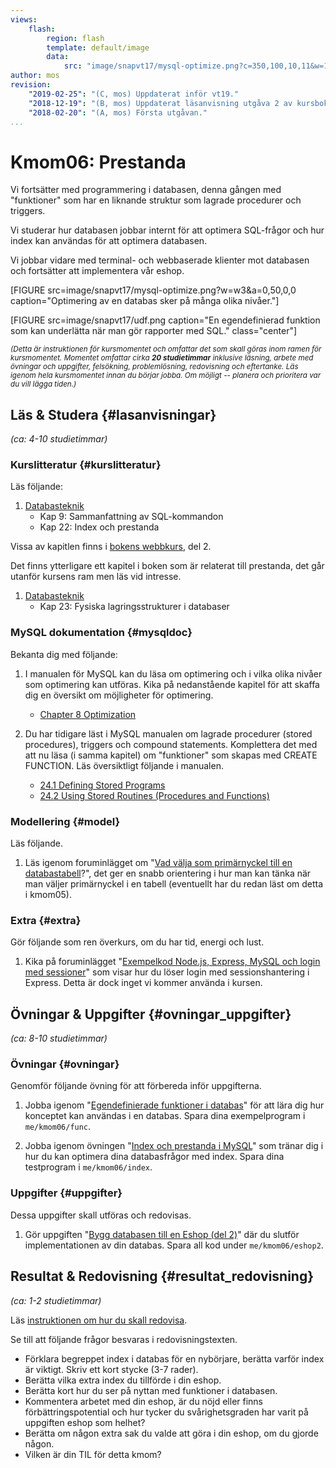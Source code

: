 ```yaml
---
views:
    flash:
        region: flash
        template: default/image
        data:
            src: "image/snapvt17/mysql-optimize.png?c=350,100,10,11&w=1100&h=300&cf&f=grayscale"
author: mos
revision:
    "2019-02-25": "(C, mos) Uppdaterat inför vt19."
    "2018-12-19": "(B, mos) Uppdaterat läsanvisning utgåva 2 av kursbok."
    "2018-02-20": "(A, mos) Första utgåvan."
...
```

Kmom06: Prestanda
====================================

Vi fortsätter med programmering i databasen, denna gången med "funktioner" som har en liknande struktur som lagrade procedurer och triggers.

Vi studerar hur databasen jobbar internt för att optimera SQL-frågor och hur index kan användas för att optimera databasen.

Vi jobbar vidare med terminal- och webbaserade klienter mot databasen och fortsätter att implementera vår eshop.

<!--more-->

[FIGURE src=image/snapvt17/mysql-optimize.png?w=w3&a=0,50,0,0 caption="Optimering av en databas sker på många olika nivåer."]

[FIGURE src=image/snapvt17/udf.png caption="En egendefinierad funktion som kan underlätta när man gör rapporter med SQL." class="center"]

<small><i>(Detta är instruktionen för kursmomentet och omfattar det som skall göras inom ramen för kursmomentet. Momentet omfattar cirka **20 studietimmar** inklusive läsning, arbete med övningar och uppgifter, felsökning, problemlösning, redovisning och eftertanke. Läs igenom hela kursmomentet innan du börjar jobba. Om möjligt -- planera och prioritera var du vill lägga tiden.)</i></small>



Läs &amp; Studera  {#lasanvisningar}
---------------------------------

*(ca: 4-10 studietimmar)*


### Kurslitteratur  {#kurslitteratur}

Läs följande:

1. [Databasteknik](kunskap/boken-databasteknik)
    * Kap 9: Sammanfattning av SQL-kommandon
    * Kap 22: Index och prestanda

Vissa av kapitlen finns i [bokens webbkurs](http://www.databasteknik.se/webbkursen/), del 2.

Det finns ytterligare ett kapitel i boken som är relaterat till prestanda, det går utanför kursens ram men läs vid intresse.

1. [Databasteknik](kunskap/boken-databasteknik)
    * Kap 23: Fysiska lagringsstrukturer i databaser


<!--
Saker vi inte hanterat:

* Kap 13: Säkerhet i databaser
* Normalisering
* 
-->


### MySQL dokumentation {#mysqldoc}

Bekanta dig med följande:

1. I manualen för MySQL kan du läsa om optimering och i vilka olika nivåer som optimering kan utföras. Kika på nedanstående kapitel för att skaffa dig en översikt om möjligheter för optimering.
    * [Chapter 8 Optimization](https://dev.mysql.com/doc/refman/8.0/en/optimization.html)


1. Du har tidigare läst i MySQL manualen om lagrade procedurer (stored procedures), triggers och compound statements. Komplettera det med att nu läsa (i samma kapitel) om "funktioner" som skapas med CREATE FUNCTION. Läs översiktligt följande i manualen.
    * [24.1 Defining Stored Programs](https://dev.mysql.com/doc/refman/8.0/en/stored-programs-defining.html)
    * [24.2 Using Stored Routines (Procedures and Functions)](https://dev.mysql.com/doc/refman/8.0/en/stored-routines.html)



### Modellering {#model}

Läs följande.

1. Läs igenom foruminlägget om "[Vad välja som primärnyckel till en databastabell](t/6439)?", det ger en snabb orientering i hur man kan tänka när man väljer primärnyckel i en tabell (eventuellt har du redan läst om detta i kmom05).

<!--
Ta bort till 2020, artikeln är flyttad till kmom05.
-->



### Extra  {#extra}

Gör följande som ren överkurs, om du har tid, energi och lust.

1. Kika på foruminlägget "[Exempelkod Node.js, Express, MySQL och login med sessioner](t/7327)" som visar hur du löser login med sessionshantering i Express. Detta är dock inget vi kommer använda i kursen.



Övningar & Uppgifter  {#ovningar_uppgifter}
-------------------------------------------

*(ca: 8-10 studietimmar)*



### Övningar {#ovningar}

Genomför följande övning för att förbereda inför uppgifterna.

1. Jobba igenom "[Egendefinierade funktioner i databas](kunskap/egen-definierade-funktioner-i-databas)" för att lära dig hur konceptet kan användas i en databas. Spara dina exempelprogram i `me/kmom06/func`.

1. Jobba igenom övningen "[Index och prestanda i MySQL](kunskap/index-och-prestanda-i-mysql)" som tränar dig i hur du kan optimera dina databasfrågor med index. Spara dina testprogram i `me/kmom06/index`.

<!--
1. Artikel om hur man skriver bra SQL frågor på ett optimerat sätt.

1. Inloggning, session, express.

1. Usability with messages on what happens.

1. Faktureringsmotor?

1. Exportera data från webben till csv?

1. Visualisering i tabeller via JavaScript libs.
-->



### Uppgifter {#uppgifter}

Dessa uppgifter skall utföras och redovisas.

1. Gör uppgiften "[Bygg databasen till en Eshop (del 2)](uppgift/bygg-databasen-till-en-eshop-del-2)" där du slutför implementationen av din databas. Spara all kod under `me/kmom06/eshop2`.


<!--
1. Jobba igenom följande del i guiden "[Kom igång med SQL i MySQL (Programmera i databasen)](guide/kom-igang-med-sql-i-mysql/programmera-i-databasen)". Fortsätt spara SQL-koden i filer i katalogen `me/skolan`.

1. Lös uppgiften "[Bygg kursbeställningsverktyg till skolan](uppgift/bygg-bestallningsverktyg-till-skolan)". Spara all kod i katalogen `me/kmom06/bestall`.

-->



<!--
1. Lös (minst) en av följande uppgifter (den första är troligen aningen enklare):
    * Lös uppgiften "[Bygg klienter till en Eshop med CRUD mot lagrade procedurer](uppgift/bygg-klienter-till-en-eshop-med-crud-mot-lagrade-procedurer)". Jobba vidare på föregående uppgift i `me/kmom05/eshop2`. Du skapar CRUD för tabellerna kund och produkt.

    * Lös uppgiften "[Bygg orderhantering till en Eshop](uppgift/bygg-orderhantering-till-en-eshop)". Jobba vidare på föregående uppgift i `me/kmom05/eshop2`. Du skapar CRUD för orderhantering.
-->

<!--
från kmom04, borttagen

1. Gör uppgiften "[Skapa en Eshop med två klienter](uppgift/skapa-eshop-med-tva-klienter)" som bygger vidare på din ER-modell och låter dig skapa databasen tillsammans med en terminalklient och en webbklient. Spara all kod under `me/kmom04/eshop1`. (En liknande uppgift kommer i nästa kursmoment).
-->



Resultat & Redovisning  {#resultat_redovisning}
-----------------------------------------------

*(ca: 1-2 studietimmar)*

Läs [instruktionen om hur du skall redovisa](./../redovisa).

Se till att följande frågor besvaras i redovisningstexten.

* Förklara begreppet index i databas för en nybörjare, berätta varför index är viktigt. Skriv ett kort stycke (3-7 rader).
* Berätta vilka extra index du tillförde i din eshop.
* Berätta kort hur du ser på nyttan med funktioner i databasen.
* Kommentera arbetet med din eshop, är du nöjd eller finns förbättringspotential och hur tycker du svårighetsgraden har varit på uppgiften eshop som helhet?
* Berätta om någon extra sak du valde att göra i din eshop, om du gjorde någon.
* Vilken är din TIL för detta kmom?
